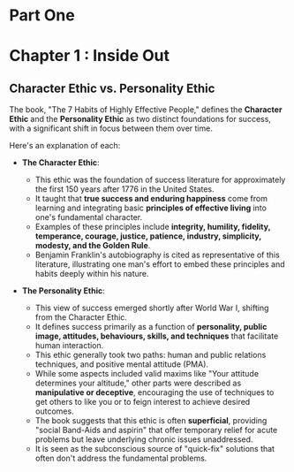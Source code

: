 # Part One 

# Chapter 1 : Inside Out


## Character Ethic vs. Personality Ethic

The book, "The 7 Habits of Highly Effective People," defines the **Character Ethic** and the **Personality Ethic** as two distinct foundations for success, with a significant shift in focus between them over time.

Here's an explanation of each:

- **The Character Ethic**:
    - This ethic was the foundation of success literature for approximately the first 150 years after 1776 in the United States.
    - It taught that **true success and enduring happiness** come from learning and integrating basic **principles of effective living** into one's fundamental character.
    - Examples of these principles include **integrity, humility, fidelity, temperance, courage, justice, patience, industry, simplicity, modesty, and the Golden Rule**.
    - Benjamin Franklin's autobiography is cited as representative of this literature, illustrating one man's effort to embed these principles and habits deeply within his nature.
    
- **The Personality Ethic**:
    - This view of success emerged shortly after World War I, shifting from the Character Ethic.
    - It defines success primarily as a function of **personality, public image, attitudes, behaviours, skills, and techniques** that facilitate human interaction.
    - This ethic generally took two paths: human and public relations techniques, and positive mental attitude (PMA).
    - While some aspects included valid maxims like "Your attitude determines your altitude," other parts were described as **manipulative or deceptive**, encouraging the use of techniques to get others to like you or to feign interest to achieve desired outcomes.
    - The book suggests that this ethic is often **superficial**, providing "social Band-Aids and aspirin" that offer temporary relief for acute problems but leave underlying chronic issues unaddressed.
    - It is seen as the subconscious source of "quick-fix" solutions that often don't address the fundamental problems.
